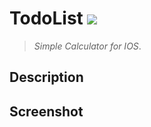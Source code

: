 # TodoList <img src="https://img.shields.io/badge/SWIFT-5.5-lightgrey?style=flat-square&logo=Swift&logoColor=white"/></a>
>*Simple Calculator for IOS*.
<!--구분-->
Description
---

<!--구분-->
Screenshot 
---
